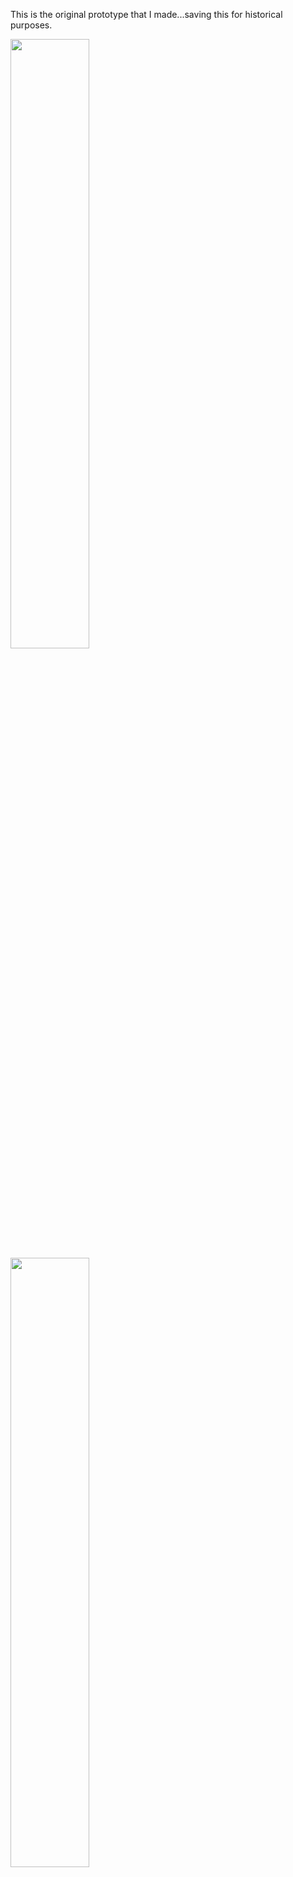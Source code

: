 This is the original prototype that I made...saving this for historical purposes. <br />

<img src="https://github.com/brianreboot/brian-pico-breakout/blob/main/Orginal%20Prototype/PXL_20221005_0723041682.jpg" height=50% width=50% >
<img src="https://github.com/brianreboot/brian-pico-breakout/blob/main/Orginal%20Prototype/PXL_20221006_0117023152.jpg" height=50% width=50% >
<img src="https://github.com/brianreboot/brian-pico-breakout/blob/main/Orginal%20Prototype/PXL_20221006_0117145372.jpg" height=50% width=50% >

